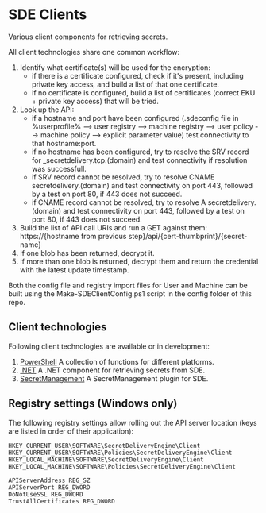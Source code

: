 # SDE Clients

Various client components for retrieving secrets.

All client technologies share one common workflow:

1. Identify what certificate(s) will be used for the encryption:
    - if there is a certificate configured, check if it's present, including private key access, and build a list of that one certificate.
    - if no certificate is configured, build a list of certificates (correct EKU + private key access) that will be tried.
2. Look up the API:
    - if a hostname and port have been configured (.sdeconfig file in %userprofile% --> user registry --> machine registry --> user policy --> machine policy --> explicit parameter value) test connectivity to that hostname:port.
    - if no hostname has been configured, try to resolve the SRV record for _secretdelivery.tcp.(domain) and test connectivity if resolution was successfull.
    - if SRV record cannot be resolved, try to resolve CNAME secretdelivery.(domain) and test connectivity on port 443, followed by a test on port 80, if 443 does not succeed.
    - if CNAME record cannot be resolved, try to resolve A secretdelivery.(domain) and test connectivity on port 443, followed by a test on port 80, if 443 does not succeed.
3. Build the list of API call URIs and run a GET against them:      
https://{hostname from previous step}/api/{cert-thumbprint}/{secret-name}
4. If one blob has been returned, decrypt it.
5. If more than one blob is returned, decrypt them and return the credential with the latest update timestamp.

Both the config file and registry import files for User and Machine can be built using the Make-SDEClientConfig.ps1 script in the config folder of this repo.

## Client technologies
Following client technologies are available or in development:

1. [PowerShell](/powershell/readme.md) A collection of functions for different platforms.
2. [.NET](/dotnet/readme.md) A .NET component for retrieving secrets from SDE.
3. [SecretManagement](/secret-management/readme.md) A SecretManagement plugin for SDE.

## Registry settings (Windows only)
The following registry settings allow rolling out the API server location (keys are listed in order of their application):

```
HKEY_CURRENT_USER\SOFTWARE\SecretDeliveryEngine\Client
HKEY_CURRENT_USER\SOFTWARE\Policies\SecretDeliveryEngine\Client
HKEY_LOCAL_MACHINE\SOFTWARE\SecretDeliveryEngine\Client
HKEY_LOCAL_MACHINE\SOFTWARE\Policies\SecretDeliveryEngine\Client

APIServerAddress REG_SZ
APIServerPort REG_DWORD
DoNotUseSSL REG_DWORD
TrustAllCertificates REG_DWORD
```
